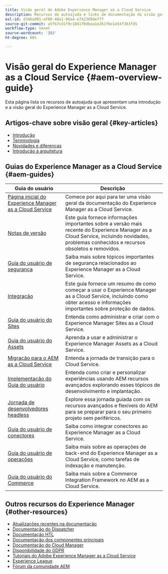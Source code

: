 ```yaml
---
title: Visão geral do Adobe Experience Manager as a Cloud Service
description: Recursos de autoajuda e links de documentação da visão geral do Adobe Experience Manager as a Cloud Service
exl-id: d346ad01-af00-48a1-96a4-e742369defff
source-git-commit: a5fb7cd1f0c1041f0dbaa1e261f6e1454f363fd5
workflow-type: tm+mt
source-wordcount: '383'
ht-degree: 86%

---
```


# Visão geral do Experience Manager as a Cloud Service {#aem-overview-guide}

Esta página lista os recursos de autoajuda que apresentam uma introdução e a visão geral do Experience Manager as a Cloud Service.

## Artigos-chave sobre visão geral {#key-articles}

* [Introdução](introduction.md)
* [Terminologia](terminology.md)
* [Novidades e diferenças](what-is-new-and-different.md)
* [Introdução à arquitetura](architecture.md)

## Guias do Experience Manager as a Cloud Service {#aem-guides}

| Guia do usuário | Descrição |
|---|---|
| [Página inicial do Experience Manager as a Cloud Service](/help/landing/home.md) | Comece por aqui para ter uma visão geral da documentação do Experience Manager as a Cloud Service. |
| [Notas de versão](/help/release-notes/home.md) | Este guia fornece informações importantes sobre a versão mais recente do Experience Manager as a Cloud Service, incluindo novidades, problemas conhecidos e recursos obsoletos e removidos. |
| [Guia do usuário de segurança](/help/security/home.md) | Saiba mais sobre tópicos importantes de segurança relacionados ao Experience Manager as a Cloud Service. |
| [Integração](/help/onboarding/home.md) | Este guia fornece um resumo de como começar a usar o Experience Manager as a Cloud Service, incluindo como obter acesso e informações importantes sobre proteção de dados. |
| [Guia do usuário do Sites](/help/sites-cloud/home.md) | Entenda como administrar e criar com o Experience Manager Sites as a Cloud Service. |
| [Guia do usuário do Assets](/help/assets/home.md) | Aprenda a usar e administrar o Experience Manager Assets as a Cloud Service. |
| [Migração para o AEM as a Cloud Service](/help/move-to-cloud-service/home.md) | Entenda a jornada de transição para o Cloud Service. |
| [Implementação do Guia do usuário](/help/implementing/home.md) | Entenda como criar e personalizar experiências usando AEM recursos avançados explorando esses tópicos de desenvolvimento e implantação. |
| [Jornada de desenvolvedores headless](/help/journey-headless/developer/overview.md) | Explore essa jornada guiada com os recursos avançados e flexíveis do AEM para se preparar para o seu primeiro projeto sem periféricos. |
| [Guia do usuário de conectores](/help/connectors/home.md) | Saiba como integrar conectores ao Experience Manager as a Cloud Service. |
| [Guia do usuário de operações](/help/operations/home.md) | Saiba mais sobre as operações de back-end do Experience Manager as a Cloud Service, como tarefas de indexação e manutenção. |
| [Guia do usuário do Commerce](/help/commerce-cloud/home.md) | Saiba mais sobre a Commerce Integration Framework no AEM as a Cloud Service. |

## Outros recursos do Experience Manager {#other-resources}

* [Atualizações recentes na documentação](https://helpx.adobe.com/br/experience-manager/documentation-updates.html#AEMasaCloudService)
* [Documentação do Dispatcher](/help/implementing/dispatcher/overview.md)
* [Documentação HTL](https://experienceleague.adobe.com/docs/experience-manager-htl/using/overview.html?lang=pt-BR)
* [Documentação dos componentes principais](https://experienceleague.adobe.com/docs/experience-manager-core-components/using/introduction.html?lang=pt-BR)
* [Documentação do Cloud Manager](https://experienceleague.adobe.com/docs/experience-manager-cloud-service/onboarding/getting-access/cloud-service-programs/first-time-login.html)
* [Disponibilidade do GDPR](/help/compliance/data-privacy-and-protection-readiness/aem-readiness.md)
* [Tutoriais do Adobe Experience Manager as a Cloud Service](https://experienceleague.adobe.com/docs/experience-manager-learn/cloud-service/overview.html?lang=pt-BR)
* [Experience League](https://guided.adobe.com/?promoid=K42KVXHD&amp;mv=other#solutions/experience-manager)
* [Fórum da comunidade AEM](https://forums.adobe.com/community/experience-cloud/marketing-cloud/experience-manager)
